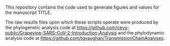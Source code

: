 This repository contains the code used to generate figures and values for the manuscript TITLE.

The raw results files upon which these scripts operate were produced by the phylogenetic analysis code at https://github.com/cevo-public/Grapevine-SARS-CoV-2-Introduction-Analysis and the phylodynamic analysis code at https://github.com/tgvaughan/TransmissionChainAnalyses. 
